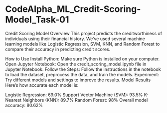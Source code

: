 # CodeAlpha_ML_Credit-Scoring-Model_Task-01

Credit Scoring Model
Overview
This project predicts the creditworthiness of individuals using their financial history. We’ve used several machine learning models like Logistic Regression, SVM, KNN, and Random Forest to compare their accuracy in predicting credit scores.

How to Use
Install Python: Make sure Python is installed on your computer.
Open Jupyter Notebook: Open the credit_scoring_model.ipynb file in Jupyter Notebook.
Follow the Steps: Follow the instructions in the notebook to load the dataset, preprocess the data, and train the models.
Experiment: Try different models and settings to improve the results.
Model Results
Here’s how accurate each model is:

Logistic Regression: 69.0%
Support Vector Machine (SVM): 93.5%
K-Nearest Neighbors (KNN): 89.7%
Random Forest: 98%
Overall model accuracy: 80.62%
